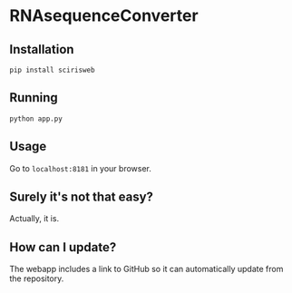 # RNAsequenceConverter

## Installation

`pip install scirisweb`

## Running

`python app.py`

## Usage

Go to `localhost:8181` in your browser.

## Surely it's not that easy?

Actually, it is.

## How can I update?

The webapp includes a link to GitHub so it can automatically update from the repository.